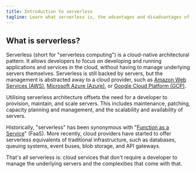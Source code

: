 ```yaml
---
title: Introduction to serverless
tagline: Learn what serverless is, the advantages and disadvantages of serverless, and when to use it.
---
```


## What is serverless?

Serverless (short for "serverless computing") is a cloud-native architectural pattern. It allows developers to focus on developing and running applications and services in the cloud, without having to manage underlying servers themselves. Serverless is still backed by servers, but the management is abstracted away to a cloud provider, such as [Amazon Web Services (AWS)](https://aws.amazon.com/), [Microsoft Azure (Azure)](https://azure.microsoft.com), or [Google Cloud Platform (GCP)](https://cloud.google.com).

Utilising serverless architecture offsets the need for a developer to provision, maintain, and scale servers. This includes maintenance, patching, capacity planning and management, and the scalability and availability of servers.

Historically, "serverless" has been synonymous with "[Function as a Service](https://en.wikipedia.org/wiki/Function_as_a_service)" (FaaS). More recently, cloud providers have started to offer serverless equivalents of traditional infrastructure, such as databases, queuing systems, event buses, blob storage, and API gateways.

That's all serverless is: cloud services that don't require a developer to manage the underlying servers and the complexities that come with that.
